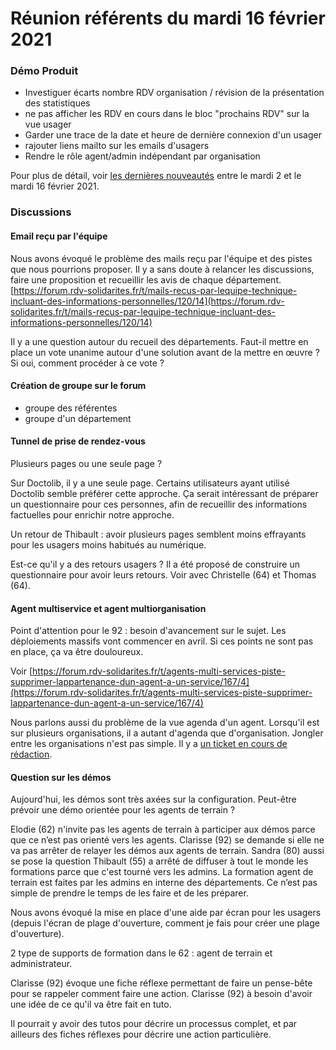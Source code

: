 # Réunion référents du mardi 16 février 2021

### Démo Produit

* Investiguer écarts nombre RDV organisation / révision de la présentation des statistiques
* ne pas afficher les RDV en cours dans le bloc "prochains RDV" sur la vue usager
* Garder une trace de la date et heure de dernière connexion d'un usager
* rajouter liens mailto sur les emails d'usagers
* Rendre le rôle agent/admin indépendant par organisation

Pour plus de détail, voir [les dernières nouveautés](https://doc.rdv-solidarites.fr/dernieres-nouveautes) entre le mardi 2 et le mardi 16 février 2021.

### Discussions

#### Email reçu par l'équipe

Nous avons évoqué le problème des mails reçu par l'équipe et des pistes que nous pourrions proposer. Il y a sans doute à relancer les discussions, faire une proposition et recueillir les avis de chaque département. [https://forum.rdv-solidarites.fr/t/mails-recus-par-lequipe-technique-incluant-des-informations-personnelles/120/14](https://forum.rdv-solidarites.fr/t/mails-recus-par-lequipe-technique-incluant-des-informations-personnelles/120/14)

Il y a une question autour du recueil des départements. Faut-il mettre en place un vote unanime autour d'une solution avant de la mettre en œuvre ? Si oui, comment procéder à ce vote ?

#### Création de groupe sur le forum

* groupe des référentes
* groupe d'un département

#### Tunnel de prise de rendez-vous

Plusieurs pages ou une seule page ?

Sur Doctolib, il y a une seule page. Certains utilisateurs ayant utilisé Doctolib semble préférer cette approche. Ça serait intéressant de préparer un questionnaire pour ces personnes, afin de recueillir des informations factuelles pour enrichir notre approche.

Un retour de Thibault : avoir plusieurs pages semblent moins effrayants pour les usagers moins habitués au numérique.

Est-ce qu'il y a des retours usagers ? Il a été proposé de construire un questionnaire pour avoir leurs retours. Voir avec Christelle \(64\) et Thomas \(64\).

#### Agent multiservice et agent multiorganisation

Point d'attention pour le 92 : besoin d'avancement sur le sujet. Les déploiements massifs vont commencer en avril. Si ces points ne sont pas en place, ça va être douloureux.

Voir [https://forum.rdv-solidarites.fr/t/agents-multi-services-piste-supprimer-lappartenance-dun-agent-a-un-service/167/4](https://forum.rdv-solidarites.fr/t/agents-multi-services-piste-supprimer-lappartenance-dun-agent-a-un-service/167/4)

Nous parlons aussi du problème de la vue agenda d'un agent. Lorsqu'il est sur plusieurs organisations, il a autant d'agenda que d'organisation. Jongler entre les organisations n'est pas simple. Il y a [un ticket en cours de rédaction](https://github.com/betagouv/rdv-solidarites.fr/issues/1185).

#### Question sur les démos

Aujourd'hui, les démos sont très axées sur la configuration. Peut-être prévoir une démo orientée pour les agents de terrain ?

Elodie \(62\) n'invite pas les agents de terrain à participer aux démos parce que ce n’est pas orienté vers les agents. Clarisse \(92\) se demande si elle ne va pas arrêter de relayer les démos aux agents de terrain. Sandra \(80\) aussi se pose la question Thibault \(55\) a arrêté de diffuser à tout le monde les formations parce que c'est tourné vers les admins. La formation agent de terrain est faites par les admins en interne des départements. Ce n’est pas simple de prendre le temps de les faire et de les préparer.

Nous avons évoqué la mise en place d'une aide par écran pour les usagers \(depuis l'écran de plage d'ouverture, comment je fais pour créer une plage d'ouverture\).

2 type de supports de formation dans le 62 : agent de terrain et administrateur.

Clarisse \(92\) évoque une fiche réflexe permettant de faire un pense-bête pour se rappeler comment faire une action. Clarisse \(92\) à besoin d'avoir une idée de ce qu'il va être fait en tuto.

Il pourrait y avoir des tutos pour décrire un processus complet, et par ailleurs des fiches réflexes pour décrire une action particulière.

